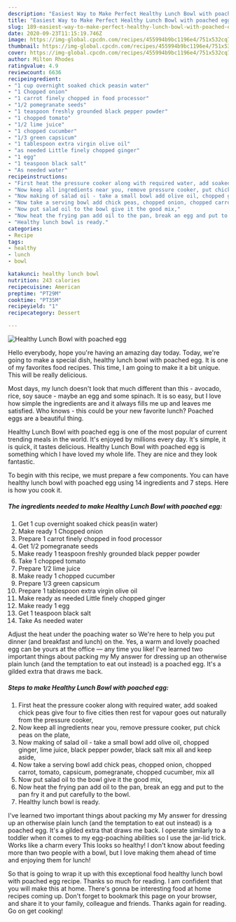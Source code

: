 ```yaml
---
description: "Easiest Way to Make Perfect Healthy Lunch Bowl with poached egg"
title: "Easiest Way to Make Perfect Healthy Lunch Bowl with poached egg"
slug: 189-easiest-way-to-make-perfect-healthy-lunch-bowl-with-poached-egg
date: 2020-09-23T11:15:19.746Z
image: https://img-global.cpcdn.com/recipes/455994b9bc1196e4/751x532cq70/healthy-lunch-bowl-with-poached-egg-recipe-main-photo.jpg
thumbnail: https://img-global.cpcdn.com/recipes/455994b9bc1196e4/751x532cq70/healthy-lunch-bowl-with-poached-egg-recipe-main-photo.jpg
cover: https://img-global.cpcdn.com/recipes/455994b9bc1196e4/751x532cq70/healthy-lunch-bowl-with-poached-egg-recipe-main-photo.jpg
author: Milton Rhodes
ratingvalue: 4.9
reviewcount: 6636
recipeingredient:
- "1 cup overnight soaked chick peasin water"
- "1 Chopped onion"
- "1 carrot finely chopped in food processor"
- "1/2 pomegranate seeds"
- "1 teaspoon freshly grounded black pepper powder"
- "1 chopped tomato"
- "1/2 lime juice"
- "1 chopped cucumber"
- "1/3 green capsicum"
- "1 tablespoon extra virgin olive oil"
- "as needed Little finely chopped ginger"
- "1 egg"
- "1 teaspoon black salt"
- "As needed water"
recipeinstructions:
- "First heat the pressure cooker along with required water, add soaked chick peas give four to five cities then rest for vapour goes out naturally from the pressure cooker,"
- "Now keep all ingredients near you, remove pressure cooker, put chick peas on the plate,"
- "Now making of salad oil - take a small bowl add olive oil, chopped ginger, lime juice, black pepper powder, black salt mix all and keep aside,"
- "Now take a serving bowl add chick peas, chopped onion, chopped carrot, tomato, capsicum, pomegranate, chopped cucumber, mix all"
- "Now put salad oil to the bowl give it the good mix,"
- "Now heat the frying pan add oil to the pan, break an egg and put to the pan fry it and put carefully to the bowl."
- "Healthy lunch bowl is ready."
categories:
- Recipe
tags:
- healthy
- lunch
- bowl

katakunci: healthy lunch bowl 
nutrition: 243 calories
recipecuisine: American
preptime: "PT29M"
cooktime: "PT35M"
recipeyield: "1"
recipecategory: Dessert

---
```



![Healthy Lunch Bowl with poached egg](https://img-global.cpcdn.com/recipes/455994b9bc1196e4/751x532cq70/healthy-lunch-bowl-with-poached-egg-recipe-main-photo.jpg)

Hello everybody, hope you're having an amazing day today. Today, we're going to make a special dish, healthy lunch bowl with poached egg. It is one of my favorites food recipes. This time, I am going to make it a bit unique. This will be really delicious.

Most days, my lunch doesn&#39;t look that much different than this - avocado, rice, soy sauce - maybe an egg and some spinach. It is so easy, but I love how simple the ingredients are and it always fills me up and leaves me satisfied. Who knows - this could be your new favorite lunch? Poached eggs are a beautiful thing.

Healthy Lunch Bowl with poached egg is one of the most popular of current trending meals in the world. It's enjoyed by millions every day. It's simple, it is quick, it tastes delicious. Healthy Lunch Bowl with poached egg is something which I have loved my whole life. They are nice and they look fantastic.


To begin with this recipe, we must prepare a few components. You can have healthy lunch bowl with poached egg using 14 ingredients and 7 steps. Here is how you cook it.

<!--inarticleads1-->

##### The ingredients needed to make Healthy Lunch Bowl with poached egg:

1. Get 1 cup overnight soaked chick peas(in water)
1. Make ready 1 Chopped onion
1. Prepare 1 carrot finely chopped in food processor
1. Get 1/2 pomegranate seeds
1. Make ready 1 teaspoon freshly grounded black pepper powder
1. Take 1 chopped tomato
1. Prepare 1/2 lime juice
1. Make ready 1 chopped cucumber
1. Prepare 1/3 green capsicum
1. Prepare 1 tablespoon extra virgin olive oil
1. Make ready as needed Little finely chopped ginger
1. Make ready 1 egg
1. Get 1 teaspoon black salt
1. Take As needed water


Adjust the heat under the poaching water so We&#39;re here to help you put dinner (and breakfast and lunch) on the. Yes, a warm and lovely poached egg can be yours at the office — any time you like! I&#39;ve learned two important things about packing my My answer for dressing up an otherwise plain lunch (and the temptation to eat out instead) is a poached egg. It&#39;s a gilded extra that draws me back. 

<!--inarticleads2-->

##### Steps to make Healthy Lunch Bowl with poached egg:

1. First heat the pressure cooker along with required water, add soaked chick peas give four to five cities then rest for vapour goes out naturally from the pressure cooker,
1. Now keep all ingredients near you, remove pressure cooker, put chick peas on the plate,
1. Now making of salad oil - take a small bowl add olive oil, chopped ginger, lime juice, black pepper powder, black salt mix all and keep aside,
1. Now take a serving bowl add chick peas, chopped onion, chopped carrot, tomato, capsicum, pomegranate, chopped cucumber, mix all
1. Now put salad oil to the bowl give it the good mix,
1. Now heat the frying pan add oil to the pan, break an egg and put to the pan fry it and put carefully to the bowl.
1. Healthy lunch bowl is ready.


I&#39;ve learned two important things about packing my My answer for dressing up an otherwise plain lunch (and the temptation to eat out instead) is a poached egg. It&#39;s a gilded extra that draws me back. I operate similarly to a toddler when it comes to my egg-poaching abilities so I use the jar-lid trick. Works like a charm every This looks so healthy! I don&#39;t know about feeding more than two people with a bowl, but I love making them ahead of time and enjoying them for lunch! 

So that is going to wrap it up with this exceptional food healthy lunch bowl with poached egg recipe. Thanks so much for reading. I am confident that you will make this at home. There's gonna be interesting food at home recipes coming up. Don't forget to bookmark this page on your browser, and share it to your family, colleague and friends. Thanks again for reading. Go on get cooking!
